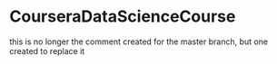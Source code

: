 # CourseraDataScienceCourse
this is no longer the comment created for the master branch, but one created to replace it
